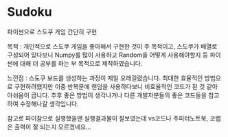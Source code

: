 # Sudoku
파이썬으로 스도쿠 게임 간단히 구현

목적 : 개인적으로 스도쿠 게임을 좋아해서 구현한 것이 주 목적이고,
스도쿠가 배열로 구성되어 있다보니 Numpy를 많이 사용하고 Random을 어떻게 사용해야할지 등 파이썬에 대해 더 공부를 하는 부 목적으로 제작하였습니다.

느낀점 : 스도쿠 보드를 생성하는 과정이 제일 오래걸렸습니다. 최대한 효율적인 방법으로 구현하려했지만 이중 반복문에 랜덤을 사용하다보니 비효율적인 코드가 된 것 같아 아쉬움이 큽니다.
추후 좋은 방법이 생각나거나 다른 개발자분들의 좋은 코드들을 참고하여 수정해나갈 생각입니다.

참고로 파이참으로 실행했을땐 실행결과물이 잘보였는데 vs코드나 주피터노트북, 코랩은 출력이 잘 되는지 모르겠네요...
